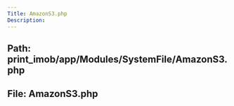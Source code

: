 ```yaml
---
Title: AmazonS3.php
Description:
---
```


## Path: print_imob/app/Modules/SystemFile/AmazonS3.php
## File: AmazonS3.php
